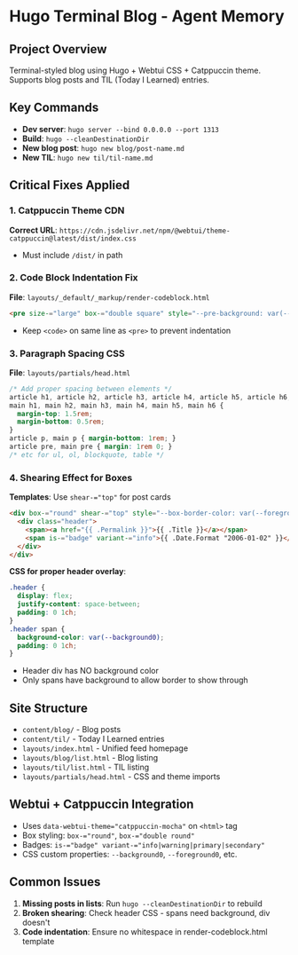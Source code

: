 # Hugo Terminal Blog - Agent Memory

## Project Overview
Terminal-styled blog using Hugo + Webtui CSS + Catppuccin theme. Supports blog posts and TIL (Today I Learned) entries.

## Key Commands
- **Dev server**: `hugo server --bind 0.0.0.0 --port 1313`
- **Build**: `hugo --cleanDestinationDir`
- **New blog post**: `hugo new blog/post-name.md`
- **New TIL**: `hugo new til/til-name.md`

## Critical Fixes Applied

### 1. Catppuccin Theme CDN
**Correct URL**: `https://cdn.jsdelivr.net/npm/@webtui/theme-catppuccin@latest/dist/index.css`
- Must include `/dist/` in path

### 2. Code Block Indentation Fix
**File**: `layouts/_default/_markup/render-codeblock.html`
```html
<pre size-="large" box-="double square" style="--pre-background: var(--background1); --box-border-color: var(--foreground1);"><code class="language-{{ .Type }}">{{ trim .Inner "\n" }}</code></pre>
```
- Keep `<code>` on same line as `<pre>` to prevent indentation

### 3. Paragraph Spacing CSS
**File**: `layouts/partials/head.html`
```css
/* Add proper spacing between elements */
article h1, article h2, article h3, article h4, article h5, article h6,
main h1, main h2, main h3, main h4, main h5, main h6 {
  margin-top: 1.5rem;
  margin-bottom: 0.5rem;
}
article p, main p { margin-bottom: 1rem; }
article pre, main pre { margin: 1rem 0; }
/* etc for ul, ol, blockquote, table */
```

### 4. Shearing Effect for Boxes
**Templates**: Use `shear-="top"` for post cards
```html
<div box-="round" shear-="top" style="--box-border-color: var(--foreground2);">
  <div class="header">
    <span><a href="{{ .Permalink }}">{{ .Title }}</a></span>
    <span is-="badge" variant-="info">{{ .Date.Format "2006-01-02" }}</span>
  </div>
</div>
```

**CSS for proper header overlay**:
```css
.header {
  display: flex;
  justify-content: space-between;
  padding: 0 1ch;
}
.header span {
  background-color: var(--background0);
  padding: 0 1ch;
}
```
- Header div has NO background color
- Only spans have background to allow border to show through

## Site Structure
- `content/blog/` - Blog posts
- `content/til/` - Today I Learned entries
- `layouts/index.html` - Unified feed homepage
- `layouts/blog/list.html` - Blog listing
- `layouts/til/list.html` - TIL listing
- `layouts/partials/head.html` - CSS and theme imports

## Webtui + Catppuccin Integration
- Uses `data-webtui-theme="catppuccin-mocha"` on `<html>` tag
- Box styling: `box-="round"`, `box-="double round"`
- Badges: `is-="badge" variant-="info|warning|primary|secondary"`
- CSS custom properties: `--background0`, `--foreground0`, etc.

## Common Issues
1. **Missing posts in lists**: Run `hugo --cleanDestinationDir` to rebuild
2. **Broken shearing**: Check header CSS - spans need background, div doesn't
3. **Code indentation**: Ensure no whitespace in render-codeblock.html template
